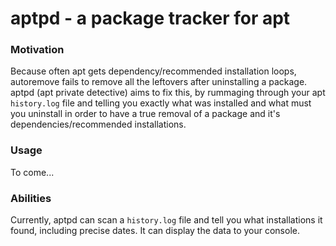 # aptpd - a package tracker for apt

### Motivation

Because often apt gets dependency/recommended installation loops, autoremove fails to remove all the leftovers after
uninstalling a package.  
aptpd (apt private detective) aims to fix this, by rummaging through your apt `history.log` file and telling you exactly
what was installed and what must you uninstall in order to have a true removal of a package and it's
dependencies/recommended installations.

### Usage

To come...

### Abilities

Currently, aptpd can scan a `history.log` file and tell you what installations it found, including precise dates. It can
display the data to your console.
